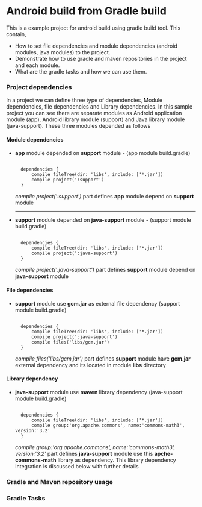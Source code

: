 # Android build from Gradle build
This is a example project for android build using gradle build tool. 
This contain,
 
 * How to set file dependencies and module dependencies (android modules, java modules) to the project. 
 * Demonstrate how to use gradle and maven repositories in the project and each module. 
 * What are the gradle tasks and how we can use them.

### Project dependencies 
 In a project we can define three type of dependencies, Module dependencies, file dependencies and Library dependencies. In this sample project you can see
there are separate modules as Android application module (app), Android library module (support) and Java library module (java-support). 
These three modules depended as follows

#### Module dependencies

 * **app** module depended on **support** module - (app module build.gradle)
      
      ```

        dependencies {
            compile fileTree(dir: 'libs', include: ['*.jar'])
            compile project(':support')
        }
      ```  
       
    *compile project(':support')* part defines **app** module depend on **support** module   
    
     --- 
 
 * **support** module depended on **java-support** module - (support module build.gradle)

      ```

        dependencies {
            compile fileTree(dir: 'libs', include: ['*.jar'])
            compile project(':java-support')
        }
      ``` 

    *compile project(':java-support')* part defines **support** module depend on **java-support** module 

#### File dependencies

 * **support** module use **gcm.jar** as external file dependency (support module build.gradle)
       
      ```

        dependencies {
            compile fileTree(dir: 'libs', include: ['*.jar'])
            compile project(':java-support')
            compile files('libs/gcm.jar')
        }
      ```

    *compile files('libs/gcm.jar')* part defines **support** module have **gcm.jar** external dependency and its located in module **libs** directory
   
#### Library dependency

 * **java-support** module use **maven** library dependency (java-support module build.gradle)

      ```

        dependencies {
            compile fileTree(dir: 'libs', include: ['*.jar'])
            compile group:'org.apache.commons', name:'commons-math3', version:'3.2'
        }
      ```

    *compile group:'org.apache.commons', name:'commons-math3', version:'3.2'* part defines **java-support** module use this **apche-commons-math** library as dependency. This library dependency integration is discussed below with further details
   
### Gradle and Maven repository usage
### Gradle Tasks